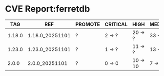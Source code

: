 # CVE Report:ferretdb
|  TAG   |       REF       | PROMOTE | CRITICAL |   HIGH   | MEDIUM  |  LOW   | UNKNOWN |
|--------|-----------------|---------|----------|----------|---------|--------|---------|
| 1.18.0 | 1.18.0_20251101 | ?       | 2 -> ?   | 20 -> ?  | 33 -> ? | 5 -> ? | 0 -> ?  |
| 1.23.0 | 1.23.0_20251101 | ?       | 1 -> ?   | 11 -> ?  | 13 -> ? | 0 -> ? | 0 -> ?  |
| 2.0.0  | 2.0.0_20251101  | ?       | 0 -> 0   | 10 -> 10 | 7 -> 7  | 0 -> 0 | 0 -> 0  |
